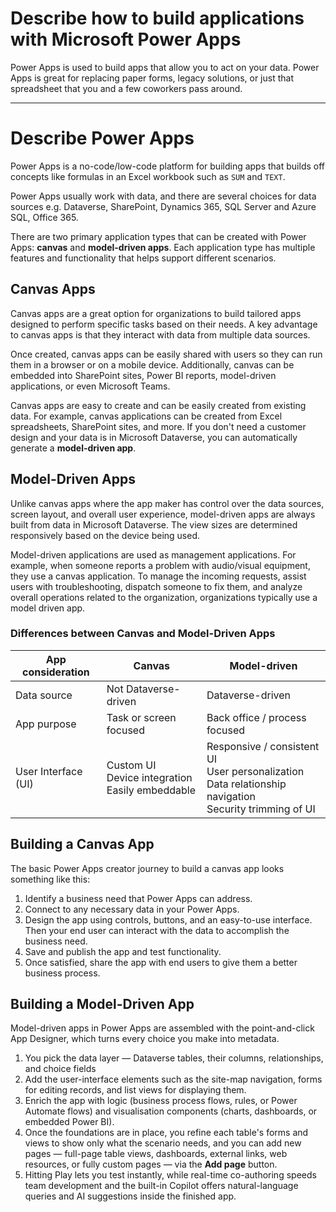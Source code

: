 # Describe how to build applications with Microsoft Power Apps 

Power Apps is used to build apps that allow you to act on your data. Power Apps is great for replacing paper forms, legacy solutions, or just that spreadsheet that you and a few coworkers pass around. 

---

# Describe Power Apps

Power Apps is a no-code/low-code platform for building apps that builds off concepts like formulas in an Excel workbook such as `SUM` and `TEXT`.

Power Apps usually work with data, and there are several choices for data sources e.g. Dataverse, SharePoint, Dynamics 365, SQL Server and Azure SQL, Office 365.

There are two primary application types that can be created with Power Apps: __canvas__ and __model-driven apps__. Each application type has multiple features and functionality that helps support different scenarios. 

## Canvas Apps

Canvas apps are a great option for organizations to build tailored apps designed to perform specific tasks based on their needs. A key advantage to canvas apps is that they interact with data from multiple data sources.

Once created, canvas apps can be easily shared with users so they can run them in a browser or on a mobile device. Additionally, canvas can be embedded into SharePoint sites, Power BI reports, model-driven applications, or even Microsoft Teams.

Canvas apps are easy to create and can be easily created from existing data. For example, canvas applications can be created from Excel spreadsheets, SharePoint sites, and more. If you don't need a customer design and your data is in Microsoft Dataverse, you can automatically generate a **model-driven app**. 

## Model-Driven Apps

Unlike canvas apps where the app maker has control over the data sources, screen layout, and overall user experience, model-driven apps are always built from data in Microsoft Dataverse. The view sizes are determined responsively based on the device being used. 

Model-driven applications are used as management applications. For example, when someone reports a problem with audio/visual equipment, they use a canvas application. To manage the incoming requests, assist users with troubleshooting, dispatch someone to fix them, and analyze overall operations related to the organization, organizations typically use a model driven app.

### Differences between Canvas and Model-Driven Apps

| App consideration | Canvas | Model-driven |
|-------------------|--------|--------------|
| Data source | Not Dataverse-driven | Dataverse-driven |
| App purpose | Task or screen focused | Back office / process focused |
| User Interface (UI) | Custom UI<br>Device integration<br>Easily embeddable | Responsive / consistent UI<br>User personalization<br>Data relationship navigation<br>Security trimming of UI |

## Building a Canvas App

The basic Power Apps creator journey to build a canvas app looks something like this:

1. Identify a business need that Power Apps can address.
2. Connect to any necessary data in your Power Apps.
3. Design the app using controls, buttons, and an easy-to-use interface. Then your end user can interact with the data to accomplish the business need.
4. Save and publish the app and test functionality.
5. Once satisfied, share the app with end users to give them a better business process.

## Building a Model-Driven App

Model-driven apps in Power Apps are assembled with the point-and-click App Designer, which turns every choice you make into metadata.

1. You pick the data layer — Dataverse tables, their columns, relationships, and choice fields
2. Add the user-interface elements such as the site-map navigation, forms for editing records, and list views for displaying them. 
3. Enrich the app with logic (business process flows, rules, or Power Automate flows) and visualisation components (charts, dashboards, or embedded Power BI).
4. Once the foundations are in place, you refine each table's forms and views to show only what the scenario needs, and you can add new pages — full-page table views, dashboards, external links, web resources, or fully custom pages — via the **Add page** button. 
5. Hitting Play lets you test instantly, while real-time co-authoring speeds team development and the built-in Copilot offers natural-language queries and AI suggestions inside the finished app.

